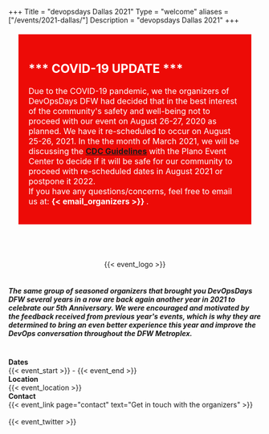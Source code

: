 +++
Title = "devopsdays Dallas 2021"
Type = "welcome"
aliases = ["/events/2021-dallas/"]
Description = "devopsdays Dallas 2021"
+++
<!-- <div class="row">
  <div class="alert alert-warning" role="alert">
    <h2>*** COVID-19 Update ***</h2>
    <p>Due to the current situation regarding the worldwide outbreak of COVID-19, we are currently monitoring, and evaluating how this situation will affect our DevOpsDays DFW 2020 event as we continue with plans on moving forward. Along with the rest of the world, day by day we have been closely watching the latest development updates posted by the <strong><a href="https://dallascityhall.com/Pages/Corona-Virus.aspx">City of Dallas</a></strong>, because our first and foremost concern is the health of all the attendee's lives and the well-being of our community.
    <br><br>
    During the month of June 2020, we will inform everyone via this page, and all our social media communication channels of any decision changes that will be made regarding this event. Whether that be having the event as originally scheduled, potential postponement, or cancellation. Please check back again for further updates, or feel free to email us at: <strong> {{< email_organizers >}}</strong>.</p>
  </div>
</div> -->
<div class = "row" style="background: #ed0b07; color: #ffffff; padding: 20px; margin: 20px; font-size: 16px">
    <h2>*** COVID-19 UPDATE ***</h2>
    <p>Due to the COVID-19 pandemic, we the organizers of DevOpsDays DFW had decided that in the best interest of the community's safety and well-being not to proceed with our event on August 26-27, 2020 as planned. We have it re-scheduled to occur on August 25-26, 2021. In the the month of March 2021, we will be discussing the <strong><a href="https://www.cdc.gov/coronavirus/2019-ncov/community/large-events/considerations-for-events-gatherings.html">CDC Guidelines</a></strong> with the Plano Event Center to decide if it will be safe for our community to proceed with re-scheduled dates in August 2021 or postpone it 2022.<br>
    If you have any questions/concerns, feel free to email us at: <strong>{< email_organizers >}} </strong>.</p>
  </div>
</div>
<br>
<br>
<br>
<div style="text-align:center;" style="max-width:120%;">
  {{< event_logo >}}
</div>
<br>
<h5>The same group of seasoned organizers that brought you DevOpsDays DFW several years in a row are back again another year in 2021 to celebrate our 5th Anniversary. We were encouraged and motivated by the feedback received from previous year's events, which is why they are determined to bring an even better experience this year and improve the DevOps conversation throughout the DFW Metroplex.</h5>
<br>
<div class = "row">
  <div class = "col-md-2">
    <strong>Dates</strong>
  </div>
  <div class = "col-md-8">
    {{< event_start >}} - {{< event_end >}}
  </div>
</div>
<div class = "row">
  <div class = "col-md-2">
    <strong>Location</strong>
  </div>
  <div class = "col-md-8">
    {{< event_location >}}
  </div>
</div>
<!-- div class = "row">
  <div class = "col-md-2">
    <strong>Register</strong>
  </div>
  <div class = "col-md-8">
    {{< event_link page="registration" text="Register to attend the conference!" >}}
  </div>
</div> -->
<!-- <div class = "row">
  <div class = "col-md-2">
    <strong>Propose</strong>
  </div>
  <div class = "col-md-8">
    {{< event_link page="propose" text="Propose a talk!" >}}
  </div>
</div> -->
<!-- <div class = "row">
  <div class = "col-md-2">
    <strong>Program</strong>
  </div>
  <div class = "col-md-8">
    View the {{< event_link page="program" text="program." >}}
  </div>
</div> -->
<!-- <div class = "row">
  <div class = "col-md-2">
    <strong>Speakers</strong>
  </div>
  <div class = "col-md-8">
    Check out the {{< event_link page="speakers" text="speakers!" >}}
  </div>
</div> -->
<!-- <div class = "row">
  <div class = "col-md-2">
    <strong>Sponsors</strong>
  </div>
  <div class = "col-md-8">
    {{< event_link page="sponsor" text="Sponsor the conference!" >}}
  </div>
</div> -->
<div class = "row">
  <div class = "col-md-2">
    <strong>Contact</strong>
  </div>
  <div class = "col-md-8">
    {{< event_link page="contact" text="Get in touch with the organizers" >}}
  </div>
</div>
<!-- Uncomment if you added your city twitter name -->
<br>
<!-- Go to www.addthis.com/dashboard to customize your tools -->
<div class="addthis_horizontal_follow_toolbox"></div>
<!-- Go to www.addthis.com/dashboard to customize your tools -->
<script type="text/javascript" src="//s7.addthis.com/js/300/addthis_widget.js#pubid=ra-5724f5b54cc142a1"></script>
{{< event_twitter >}}